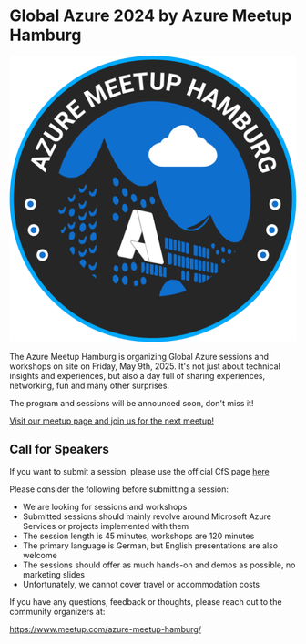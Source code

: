 # Global Azure 2024 by Azure Meetup Hamburg

[![Azure Meetup Hamburg](AzureMeetupHamburg.png "Join Azure Meetup Hamburg here")](https://www.meetup.com/azure-meetup-hamburg/)

The Azure Meetup Hamburg is organizing Global Azure sessions and workshops on site on Friday, May 9th, 2025. It's not just about technical insights and experiences, but also a day full of sharing experiences, networking, fun and many other surprises.

The program and sessions will be announced soon, don't miss it!

[Visit our meetup page and join us for the next meetup!](https://www.meetup.com/azure-meetup-hamburg/)

## Call for Speakers

If you want to submit a session, please use the official CfS page [here](https://sessionize.com/global-azure-2025-hamburg/)

Please consider the following before submitting a session:

- We are looking for sessions and workshops
- Submitted sessions should mainly revolve around Microsoft Azure Services or projects implemented with them
- The session length is 45 minutes, workshops are 120 minutes
- The primary language is German, but English presentations are also welcome
- The sessions should offer as much hands-on and demos as possible, no marketing slides
- Unfortunately, we cannot cover travel or accommodation costs

If you have any questions, feedback or thoughts, please reach out to the community organizers at:

https://www.meetup.com/azure-meetup-hamburg/
